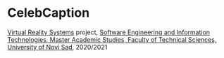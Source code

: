 # CelebCaption
[Virtual Reality Systems](http://www.ftn.uns.ac.rs/2079040989/virtual-reality-systems) project, [Software Engineering and Information Technologies, Master Academic Studies, Faculty of Technical Sciences, University of Novi Sad](http://www.ftn.uns.ac.rs/n1199049776/software-engineering-and-information-technologies), 2020/2021
